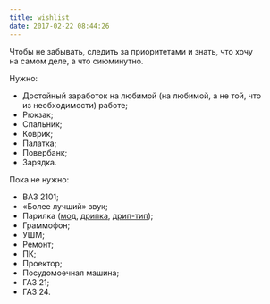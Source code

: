 ```yaml
---
title: wishlist
date: 2017-02-22 08:44:26
---
```

<p>Чтобы не&nbsp;забывать, следить за&nbsp;приоритетами и&nbsp;знать, что хочу на&nbsp;самом деле, а&nbsp;что сиюминутно.</p>

Нужно:

- Достойный заработок на&nbsp;любимой (на&nbsp;любимой, а&nbsp;не&nbsp;той, что из&nbsp;необходимости) работе;
- Рюкзак;
- Спальник;
- Коврик;
- Палатка;
- Повербанк;
- Зарядка.

Пока не нужно:

- ВАЗ 2101;
- &laquo;Более лучший&raquo; звук;
- Парилка (<a href="https://www.fasttech.com/products/0/10018663/3861801-authentic-wismec-reuleaux-rx200-200w-tc-vw-apv">мод</a>, <a href="https://www.fasttech.com/products/0/10007916/1696702-stillare-storm-styled-rebuildable-dripping">дрипка</a>, <a href="https://www.fasttech.com/products/0/10007916/1696702-stillare-storm-styled-rebuildable-dripping"><nobr>дрип-тип</nobr></a>);
- Граммофон;
- УШМ;
- Ремонт;
- ПК;
- Проектор;
- Посудомоечная машина;
- ГАЗ 21;
- ГАЗ 24.